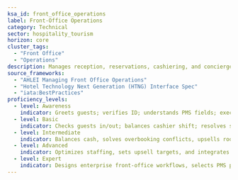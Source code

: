 ```yaml
---
ksa_id: front_office_operations
label: Front-Office Operations
category: Technical
sector: hospitality_tourism
horizon: core
cluster_tags:
  - "Front Office"
  - "Operations"
description: Manages reception, reservations, cashiering, and concierge services while optimizing occupancy, revenue, and guest satisfaction.
source_frameworks:
  - "AHLEI Managing Front Office Operations"
  - "Hotel Technology Next Generation (HTNG) Interface Spec"
  - "iata:BestPractices"
proficiency_levels:
  - level: Awareness
    indicator: Greets guests; verifies ID; understands PMS fields; executes standard check-in/out procedures and issues room keys securely.
  - level: Basic
    indicator: Checks guests in/out; balances cashier shift; resolves simple billing issues; handles reservations; processes payments; and upsells room categories.
  - level: Intermediate
    indicator: Balances cash, solves overbooking conflicts, upsells rooms, and monitors KPI dashboards.
  - level: Advanced
    indicator: Optimizes staffing, sets upsell targets, and integrates mobile/self-service tech.
  - level: Expert
    indicator: Designs enterprise front-office workflows, selects PMS platforms, and mentors global teams.
---
```

